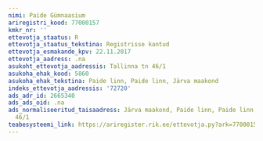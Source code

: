 ```yaml
---
nimi: Paide Gümnaasium
ariregistri_kood: 77000157
kmkr_nr: ''
ettevotja_staatus: R
ettevotja_staatus_tekstina: Registrisse kantud
ettevotja_esmakande_kpv: 22.11.2017
ettevotja_aadress: .na
asukoht_ettevotja_aadressis: Tallinna tn 46/1
asukoha_ehak_kood: 5860
asukoha_ehak_tekstina: Paide linn, Paide linn, Järva maakond
indeks_ettevotja_aadressis: '72720'
ads_adr_id: 2665340
ads_ads_oid: .na
ads_normaliseeritud_taisaadress: Järva maakond, Paide linn, Paide linn, Tallinna tn
  46/1
teabesysteemi_link: https://ariregister.rik.ee/ettevotja.py?ark=77000157&ref=rekvisiidid
---
```

